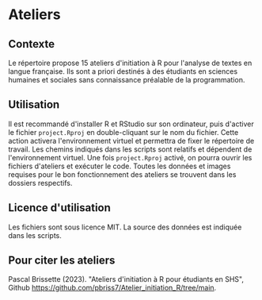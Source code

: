 # Ateliers

## Contexte
Le répertoire propose 15 ateliers d'initiation à R pour l'analyse de textes en langue française. Ils sont a priori destinés à des étudiants en sciences humaines et sociales sans connaissance préalable de la programmation.

## Utilisation
Il est recommandé d'installer R et RStudio sur son ordinateur, puis d'activer le fichier `project.Rproj` en double-cliquant sur le nom du fichier. Cette action activera l'environnement virtuel et permettra de fixer le répertoire de travail. Les chemins indiqués dans les scripts sont relatifs et dépendent de l'environnement virtuel.
Une fois `project.Rproj` activé, on pourra ouvrir les fichiers d'ateliers et exécuter le code. Toutes les données et images requises pour le bon fonctionnement des ateliers se trouvent dans les dossiers respectifs.

## Licence d'utilisation
Les fichiers sont sous licence MIT. La source des données est indiquée dans les scripts.

## Pour citer les ateliers
Pascal Brissette (2023). "Ateliers d'initiation à R pour étudiants en SHS", Github <https://github.com/pbriss7/Atelier_initiation_R/tree/main>.
